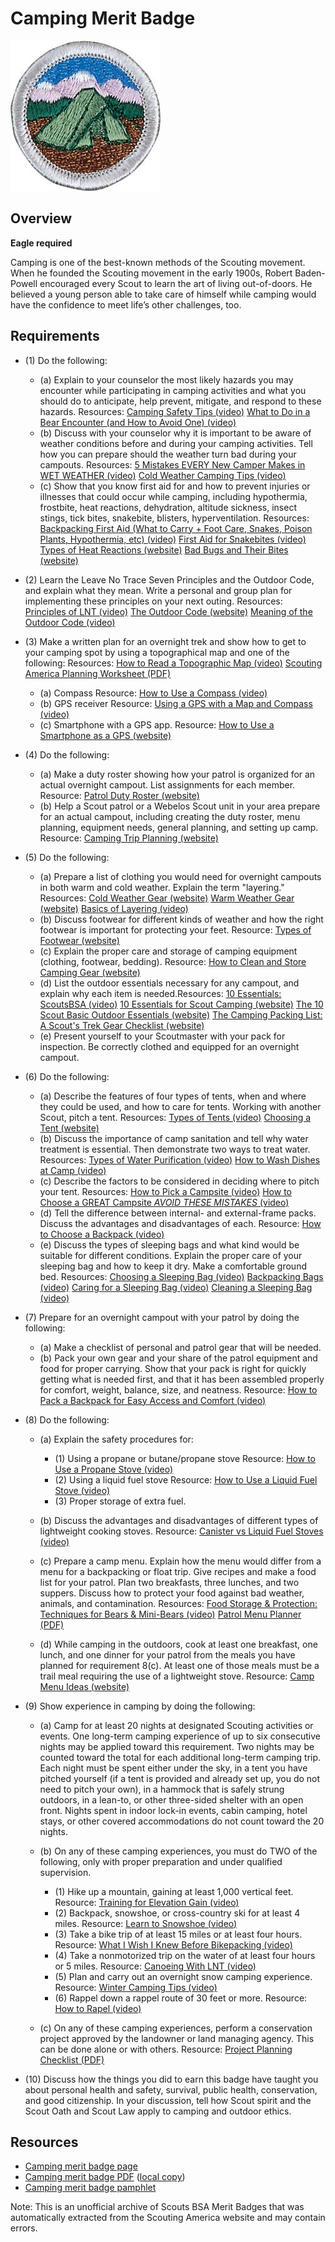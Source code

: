

# Camping Merit Badge

![Camping Merit Badge](images/camping-merit-badge.jpg)

## Overview

**Eagle required**

Camping is one of the best-known methods of the Scouting movement. When he founded the Scouting movement in the early 1900s, Robert Baden-Powell encouraged every Scout to learn the art of living out-of-doors. He believed a young person able to take care of himself while camping would have the confidence to meet life’s other challenges, too.

## Requirements

* (1) Do the following:
    * (a) Explain to your counselor the most likely hazards you may encounter while participating in camping activities and what you should do to anticipate, help prevent, mitigate, and respond to these hazards. Resources: [ Camping Safety Tips (video)](https://youtu.be/JQEcfZ-jBv8?si=Vuvtm0nJmZIdfe2c) [What to Do in a Bear Encounter (and How to Avoid One) (video)](https://youtu.be/SHZ-prhA7E0?si=UqjZF_MLMMOLPlRo)
    * (b) Discuss with your counselor why it is important to be aware of weather conditions before and during your camping activities. Tell how you can prepare should the weather turn bad during your campouts. Resources: [5 Mistakes EVERY New Camper Makes in WET WEATHER (video)](https://youtu.be/HzktQBzrSQw?si=AZLAxj0KuDmWjhLl) [Cold Weather Camping Tips (video)](https://youtu.be/Ftc3t93thDw?si=I9UE43d5wRYCQi6k)
    * (c) Show that you know first aid for and how to prevent injuries or illnesses that could occur while camping, including hypothermia, frostbite, heat reactions, dehydration, altitude sickness, insect stings, tick bites, snakebite, blisters, hyperventilation. Resources: [Backpacking First Aid (What to Carry + Foot Care, Snakes, Poison Plants, Hypothermia, etc) (video)](https://youtu.be/nxExCQiWa_U?si=E-FC1vbHZYI0vxhb) [First Aid for Snakebites (video)](https://youtu.be/DFFzJIy-ak8?si=SnD_WCthjEE-Bi0W) [Types of Heat Reactions (website)](https://www.weather.gov/safety/heat-illness) [Bad Bugs and Their Bites (website)](https://www.webmd.com/allergies/ss/slideshow-bad-bugs)


* (2) Learn the Leave No Trace Seven Principles and the Outdoor Code, and explain what they mean. Write a personal and group plan for implementing these principles on your next outing. Resources:  [Principles of LNT (video)](https://youtu.be/Rpq01rO9ZR0?si=hjjnThExBUjG0aIW)  [The Outdoor Code (website)](https://www.scouting.org/outdoor-programs/outdoor-ethics/outdoor-code/)  [Meaning of the Outdoor Code (video)](https://youtu.be/65XLNt19C0k?si=sIBLlWQ55dJKTM9x)
* (3) Make a written plan for an overnight trek and show how to get to your  camping spot by using a topographical map and one of the following: Resources:  [How to Read a Topographic Map (video)](https://www.youtube.com/watch?v=CoVcRxza8nI&t=45s)  [Scouting America Planning Worksheet (PDF)](https://filestore.scouting.org/filestore/boyscouts/pdf/512-505-2016-Scout-Planning-Worksheet.pdf?_gl=1*1jwbf2y*_gcl_au*MjA1Nzc0ODA2My4xNzUxOTczMjY5*_ga*NjM2Nzg0MDM0LjE3NTM2NDM4MDI.*_ga_20G0JHESG4*czE3NTQ0MjQyNzckbzI5JGcxJHQxNzU0NDI4Njk0JGoxNSRsMCRoMA..&_ga=2.84744985.1230580687.1754312921-636784034.1753643802)
    * (a) Compass Resource: [How to Use a Compass (video)](https://youtu.be/0cF0ovA3FtY?si=a1zPKFxoiE68S-0a)
    * (b) GPS receiver Resource: [Using a GPS with a Map and Compass (video)](https://youtu.be/mK3pOU_x4jQ?si=PftrLmk-58ruiEZj)
    * (c) Smartphone with a GPS app. Resource: [How to Use a Smartphone as a GPS (website)](https://www.cleverhiker.com/backpacking/how-to-use-your-phone-as-a-gps-device-for-backpacking/)


* (4) Do the following:
    * (a) Make a duty roster showing how your patrol is organized for an actual overnight campout. List assignments for each member. Resource: [Patrol Duty Roster (website)](https://troopleader.scouting.org/wp-content/uploads/sites/5/2018/03/Fillable-Duty-Roster.pdf)
    * (b) Help a Scout patrol or a Webelos Scout unit in your area prepare for an actual campout, including creating the duty roster, menu planning, equipment needs, general planning, and setting up camp. Resource: [Camping Trip Planning (website)](https://troopleader.scouting.org/general-troop-information/camping-equipment/)


* (5) Do the following:
    * (a) Prepare a list of clothing you would need for overnight campouts in both warm and cold weather. Explain the term "layering." Resources: [Cold Weather Gear (website)](https://scoutlife.org/outdoors/outdoorarticles/6981/checklist-for-a-basic-cold-weather-outing/) [Warm Weather Gear (website)](https://scoutlife.org/outdoors/outdoorarticles/6992/checklist-for-a-basic-warm-weather-outing/) [Basics of Layering (video)](https://youtu.be/W8AjrLz_I4o?si=JV6_9s9rVNrnx6md)
    * (b) Discuss footwear for different kinds of weather and how the right footwear is important for protecting your feet. Resource: [Types of Footwear (website)](https://scoutsmarts.com/scouting-footwear/)
    * (c) Explain the proper care and storage of camping equipment (clothing, footwear, bedding). Resource: [How to Clean and Store Camping Gear (website)](https://www.rei.com/learn/expert-advice/end-of-summer-gear-care.html)
    * (d) List the outdoor essentials necessary for any campout, and explain why each item is needed.Resources: [10 Essentials: ScoutsBSA (video)](https://youtu.be/t_N1hZkB3HI?si=awmSoSMRxWwACjmt) [10 Essentials for Scout Camping (website)](https://scoutingmagazine.org/2013/02/the-10-essentials/) [The 10 Scout Basic Outdoor Essentials (website)](https://scoutlife.org/outdoors/outdoorarticles/6976/scout-outdoor-essentials-checklist/) [The Camping Packing List: A Scout's Trek Gear Checklist (website)](https://scoutsmarts.com/scout-camping-packing-list/)
    * (e) Present yourself to your Scoutmaster with your pack for inspection. Be correctly clothed and equipped for an overnight campout.


* (6) Do the following:
    * (a) Describe the features of four types of tents, when and where they could be used, and how to care for tents. Working with another Scout, pitch a tent. Resources: [Types of Tents (video)](https://youtu.be/VB7YN3s1oOg?si=eww1BsIZUTBT-Kfo) [Choosing a Tent (website)](https://blog.scoutingmagazine.org/2020/10/15/how-to-pick-your-perfect-tent/)
    * (b) Discuss the importance of camp sanitation and tell why water treatment is essential. Then demonstrate two ways to treat water. Resources: [Types of Water Purification (video)](https://youtu.be/tD-Ya2SQk3k?si=S3WLcqg72LIVK85k) [How to Wash Dishes at Camp (video)](https://youtu.be/4tNLdcjBlQc?si=stW_EkBO7EoTrniD)
    * (c) Describe the factors to be considered in deciding where to pitch your tent. Resources: [How to Pick a Campsite (video)](https://youtu.be/dfpE0x6xTPU?si=6HMKmTSPu-t1vVA3) [How to Choose a GREAT Campsite *AVOID THESE MISTAKES* (video)](https://youtu.be/WmtgLjC_9yw?si=3u34a985FeL3qqBQ)
    * (d) Tell the difference between internal- and external-frame packs. Discuss the advantages and disadvantages of each. Resource: [How to Choose a Backpack (video)](https://youtu.be/LI1va-97f4w?si=Yt51x6hhjMUuf7uV)
    * (e) Discuss the types of sleeping bags and what kind would be suitable for different conditions. Explain the proper care of your sleeping bag and how to keep it dry. Make a comfortable ground bed. Resources: [Choosing a Sleeping Bag (video)](https://youtu.be/yNaUoBUHKPg?si=Zaxv436Q71UlUO7d) [Backpacking Bags (video)](https://youtu.be/CbxAW45dUPY?si=AZL522R5ufLXN8ht) [Caring for a Sleeping Bag (video)](https://youtu.be/9qOpq5FvKR4?si=ZxVSRZPQOvIQZNUD) [Cleaning a Sleeping Bag (video)](https://youtu.be/3F-7idvPsEU?si=2rq1K7XVeulSLynk)


* (7) Prepare for an overnight campout with your patrol by doing the following:
    * (a) Make a checklist of personal and patrol gear that will be needed.
    * (b) Pack your own gear and your share of the patrol equipment and food for proper carrying. Show that your pack is right for quickly getting what is needed first, and that it has been assembled properly for comfort, weight, balance, size, and neatness. Resource: [How to Pack a Backpack for Easy Access and Comfort (video)](https://youtu.be/HB7ZOjnnFS8?si=OiOXPGCBLGNYt_b0)


* (8) Do the following:
    * (a) Explain the safety procedures for:
        * (1) Using a propane or butane/propane stove Resource: [How to Use a Propane Stove (video)](https://youtu.be/6il0aDjwSGI?si=IMrR6Ycu03lWzTtU)
        * (2) Using a liquid fuel stove Resource: [How to Use a Liquid Fuel Stove (video)](https://youtu.be/2XRqdVIqimY?si=Wj7JsttaHkIADW9a)
        * (3) Proper storage of extra fuel.


    * (b) Discuss the advantages and disadvantages of different types of lightweight cooking stoves. Resource: [Canister vs Liquid Fuel Stoves (video)](https://youtu.be/FCDURxu2L3Y?si=MB1dADsvm80GqDW9)
    * (c) Prepare a camp menu. Explain how the menu would differ from a menu for a backpacking or float trip. Give recipes and make a food list for your patrol. Plan two breakfasts, three lunches, and two suppers. Discuss how to protect your food against bad weather, animals, and contamination. Resources: [Food Storage & Protection: Techniques for Bears & Mini-Bears (video)](https://youtu.be/7YAiuAuo49Y?si=y87nPJnLJsVPZtJ9) [Patrol Menu Planner (PDF)](https://troop516.org/resources/3/PatrolMenuPlanner.pdf)
    * (d) While camping in the outdoors, cook at least one breakfast, one lunch, and one dinner for your patrol from the meals you have planned for requirement 8(c). At least one of those meals must be a trail meal requiring the use of a lightweight stove. Resource: [Camp Menu Ideas (website)](https://www.boyscouttrail.com/boy-scouts/boy-scout-recipes.asp)


* (9) Show experience in camping by doing the following:
    * (a) Camp for at least 20 nights at designated Scouting activities or events. One long-term camping experience of up to six consecutive nights may be applied toward this requirement. Two nights may be counted toward the total for each additional long-term camping trip. Each night must be spent either under the sky, in a tent you have pitched yourself (if a tent is provided and already set up, you do not need to pitch your own), in a hammock that is safely strung outdoors, in a lean-to, or other three-sided shelter with an open front. Nights spent in indoor lock-in events, cabin camping, hotel stays, or other covered accommodations do not count toward the 20 nights.
    * (b) On any of these camping experiences, you must do TWO of the following, only with proper preparation and under qualified supervision.
        * (1) Hike up a mountain, gaining at least 1,000 vertical feet. Resource: [Training for Elevation Gain (video)](https://youtu.be/wrAzopMgriU?si=POvk4jZLbzeTos5t)
        * (2) Backpack, snowshoe, or cross-country ski for at least 4 miles. Resource: [Learn to Snowshoe (video)](https://youtu.be/bIylS8VFGcg?si=_C2XoAWrFGsx0bSa)
        * (3) Take a bike trip of at least 15 miles or at least four hours. Resource: [What I Wish I Knew Before Bikepacking (video)](https://youtu.be/eC-XDuniSco?si=ThrPiNPJvBWOimjp)
        * (4) Take a nonmotorized trip on the water of at least four hours or 5 miles. Resource: [Canoeing With LNT (video)](https://youtu.be/F8vjVVCf9YI?si=5TuRYuF6q8BjpESE)
        * (5) Plan and carry out an overnight snow camping experience. Resource: [Winter Camping Tips (video)](https://youtu.be/ReanLLCCKIc?si=hlHXtTKcefLmsVuJ)
        * (6) Rappel down a rappel route of 30 feet or more. Resource: [How to Rapel (video)](https://youtu.be/7U6tdEevJgs?si=Iq942pMfrehB7dIX)


    * (c) On any of these camping experiences, perform a conservation project approved by the landowner or land managing agency. This can be done alone or with others. Resource: [Project Planning Checklist (PDF)](https://www.scouting.org/wp-content/uploads/2019/01/Conservation-Project-Planning-Checklist.pdf)


* (10) Discuss how the things you did to earn this badge have taught you about  personal health and safety, survival, public health, conservation, and good  citizenship. In your discussion, tell how Scout spirit and the Scout Oath and Scout Law apply to camping and outdoor ethics.


## Resources

- [Camping merit badge page](https://www.scouting.org/merit-badges/camping/)
- [Camping merit badge PDF](https://filestore.scouting.org/filestore/Merit_Badge_ReqandRes/Pamphlets/Camping.pdf) ([local copy](files/camping-merit-badge.pdf))
- [Camping merit badge pamphlet](https://www.scoutshop.org/scouts-bsa-camping-merit-badge-pamphlet-662366.html)

Note: This is an unofficial archive of Scouts BSA Merit Badges that was automatically extracted from the Scouting America website and may contain errors.